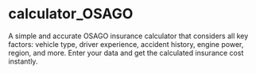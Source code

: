 # calculator_OSAGO
A simple and accurate OSAGO insurance calculator that considers all key factors: vehicle type, driver experience, accident history, engine power, region, and more. Enter your data and get the calculated insurance cost instantly.
